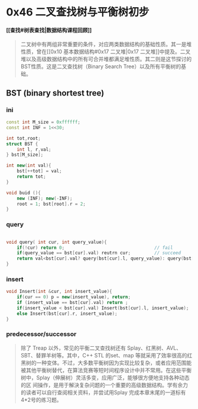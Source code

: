 # 0x46 二叉查找树与平衡树初步

#### [[查找#树表查找|数据结构课程回顾]]

> 二叉树中有两组非常重要的条件，对应两类数据结构的基础性质。其一是堆性质，曾在[[0x10 基本数据结构#0x17 二叉堆|0x17 二叉堆]]中提及。二叉堆以及高级数据结构中的所有可合并堆都满足堆性质。其二则是这节探讨的BST性质。这是二叉查找树（Binary Search Tree）以及所有平衡树的基础。

## BST (binary shortest tree)
### ini
```c++
const int M_size = 0xffffff;
const int INF = 1<<30;

int tot,root;
struct BST {
	int l, r,val;
} bst[M_size];

int new(int val){
	bst[++tot] = val;
	return tot;
}

void buid (){
	new (INF); new(-INF);
	root = 1; bst[root].r = 2;
}
```

### query
```c++

void query( int cur, int query_value){
	if(!cur) return 0; 									// fail
	if(query_value == bst[cur].val) reutrn cur; 		// succeed 
	return val<bst[cur].val? query(bst[cur].l, query_value): query(bst[cur].r, query_value);
}

```

### insert

```c++
void Insert(int &cur, int insert_value){
	if(cur == 0) p = new(insert_value), return;
	if (insert_value == bst[cur].val) return ;
	if(insert_value < bst[cur].val) Insert(bst[cur].l, insert_value);
	else Insert(bst[cur].r, insert_value);
}

```

### predecessor/successor	  
	  

> 除了 Treap 以外，常见的平衡二叉查找树还有 Splay、红黑树、AVL、SBT、替罪羊树等。其中，C++ STL 的set、map 等就采用了效率很高的红黑树的一种变体。不过，大多数平衡树因为实现比较复杂，或者应用范围能被其他平衡树替代，在算法竞赛等短时间程序设计中并不常用。在这些平衡树中，Splay（伸展树）灵活多变，应用广泛，能够很方便地支持各种动态的区 间操作，是用于解決复杂问题的一个重要的高级数据结构。学有余力的读者可以自行查阅相关资料，并尝试用Splay 完成本章末尾的一道标有4*2号的练习题。